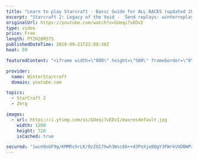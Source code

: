 ```yaml
---
title: "Learn to play Starcraft - Basic Guide for ALL RACES (updated 2017) #2"
excerpt: "Starcraft 2: Legacy of the Void -  Send replays: winterreplays@gmail.com ( -- Watch live at https://www.twitch.tv/wintergaming"
originalUrl: https://youtube.com/watch?v=GUeqi7vEDvI
type: video
price: Free
length: PT2H28M37S
publishedDateTime: 2018-09-21T22:08:36Z
heat: 50

featuredContent: "<iframe width=\"800\" height=\"500\" frameborder=\"0\" src=\"https://www.youtube.com/embed/GUeqi7vEDvI\" allow=\"accelerometer; autoplay; encrypted-media; gyroscope; picture-in-picture\" allowfullscreen></iframe>"

provider:
  name: WinterStarcraft
  domain: youtube.com

topics:
  - StarCraft 2
  - Zerg

images:
  - url: https://i.ytimg.com/vi/GUeqi7vEDvI/maxresdefault.jpg
    width: 1280
    height: 720
    isCached: true

secured: "iwcm9oUF9g/KMMRv5rLK/0zZQI7hwh3Wsc6b++d3PeXjeBQgY3FWrkVUDBWPzV8rW3wHI9Olhzzk9DcFJcUGx01ploTS6r8pf4Lk1KHBhwWXZ9A1jjqyKuBx9tF7sUXwDtxmv0FKPhz24199J18tNeqo/q+1mfCOmGfxTgRF1Njqup9QsAdH38QQx0NiCOGptbtiY9OiWbkZEqKgemGpK+ANbADPD24myweoYiVRCnkJTUc6WmeIERC3pnZCLjAuZXxdqaQbtl4WBx655ew7fUs5hH/tNkiaw6r1RHn1p42fXZNDvMPddFKiPsMWKQpxjjEgIURq/vg962tnl9SBRTdcZ383WuiHS1aloV6p3iuQni4jUuGu2RtkN6h3KSEwcRqQJuZyAbdRdySvFazJRpabswhXfaIfA5Q1qr7jyJ4=;+dyKXoKCN+mVupdFEFtQcQ=="
---
```


